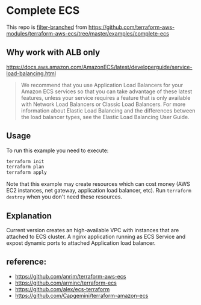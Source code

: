 # Complete ECS

This repo is [filter-branched](https://docs.github.com/en/github/using-git/splitting-a-subfolder-out-into-a-new-repository) from https://github.com/terraform-aws-modules/terraform-aws-ecs/tree/master/examples/complete-ecs

## Why work with ALB only

https://docs.aws.amazon.com/AmazonECS/latest/developerguide/service-load-balancing.html

>We recommend that you use Application Load Balancers for your Amazon ECS services so that you can take advantage of these latest features, unless your service requires a feature that is only available with Network Load Balancers or Classic Load Balancers. For more information about Elastic Load Balancing and the differences between the load balancer types, see the Elastic Load Balancing User Guide.

## Usage

To run this example you need to execute:

```bash
terraform init
terraform plan
terraform apply
```

Note that this example may create resources which can cost money (AWS EC2 instances, net gateway, application load balancer, etc). Run `terraform destroy` when you don't need these resources.

## Explanation

Current version creates an high-available VPC with instances that are attached to ECS cluster. A nginx application running as ECS Service and expost dynamic ports to attached Application load balancer.

## reference:
* <https://github.com/anrim/terraform-aws-ecs>
* <https://github.com/arminc/terraform-ecs>
* <https://github.com/alex/ecs-terraform>
* <https://github.com/Capgemini/terraform-amazon-ecs>
